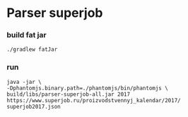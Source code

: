 # Parser superjob

### build fat jar

```
./gradlew fatJar
```

### run

```
java -jar \
-Dphantomjs.binary.path=./phantomjs/bin/phantomjs \
build/libs/parser-superjob-all.jar 2017 https://www.superjob.ru/proizvodstvennyj_kalendar/2017/ superjob2017.json
```
